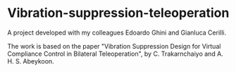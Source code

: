 # Vibration-suppression-teleoperation

A project developed with my colleagues Edoardo Ghini and Gianluca Cerilli.

The work is based on the paper "Vibration Suppression Design for Virtual Compliance Control in Bilateral Teleoperation", by C. Trakarnchaiyo and A. H. S. Abeykoon.
